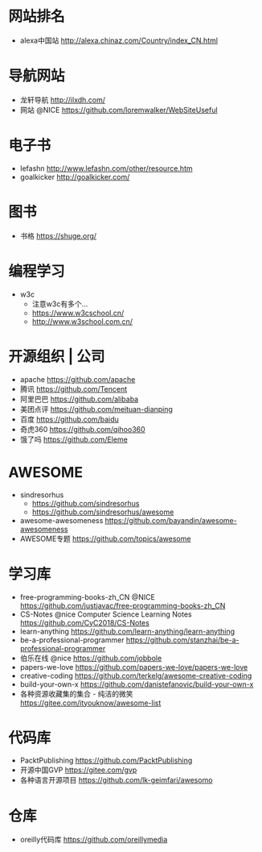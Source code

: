 # 网站排名

- alexa中国站 http://alexa.chinaz.com/Country/index_CN.html

# 导航网站

- 龙轩导航 <http://ilxdh.com/>
- 网站 @NICE https://github.com/loremwalker/WebSiteUseful

# 电子书

- lefashn <http://www.lefashn.com/other/resource.htm>
- goalkicker <http://goalkicker.com/>

# 图书

- 书格 <https://shuge.org/>

# 编程学习

- w3c 
    - 注意w3c有多个...
    - https://www.w3cschool.cn/ 
    - http://www.w3school.com.cn/
    
# 开源组织 | 公司

- apache https://github.com/apache
- 腾讯 <https://github.com/Tencent>
- 阿里巴巴 <https://github.com/alibaba>
- 美团点评 <https://github.com/meituan-dianping>
- 百度 <https://github.com/baidu>
- 奇虎360 <https://github.com/qihoo360>
- 饿了吗 https://github.com/Eleme

# AWESOME

- sindresorhus 
    - https://github.com/sindresorhus
    - <https://github.com/sindresorhus/awesome>
- awesome-awesomeness https://github.com/bayandin/awesome-awesomeness
- AWESOME专题 <https://github.com/topics/awesome>

# 学习库

- free-programming-books-zh_CN @NICE <https://github.com/justjavac/free-programming-books-zh_CN> 
- CS-Notes @nice Computer Science Learning Notes https://github.com/CyC2018/CS-Notes
- learn-anything https://github.com/learn-anything/learn-anything
- be-a-professional-programmer <https://github.com/stanzhai/be-a-professional-programmer>
- 伯乐在线 @nice <https://github.com/jobbole>
- papers-we-love <https://github.com/papers-we-love/papers-we-love>
- creative-coding <https://github.com/terkelg/awesome-creative-coding>
- build-your-own-x https://github.com/danistefanovic/build-your-own-x
- 各种资源收藏集的集合 - 纯洁的微笑 <https://gitee.com/ityouknow/awesome-list>

# 代码库

- PacktPublishing <https://github.com/PacktPublishing>
- 开源中国GVP <https://gitee.com/gvp>
- 各种语言开源项目 <https://github.com/lk-geimfari/awesomo>

# 仓库

- oreilly代码库 https://github.com/oreillymedia